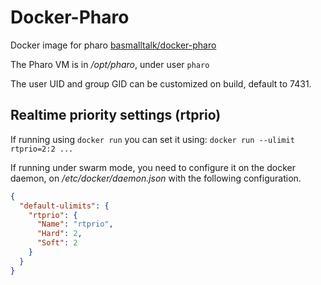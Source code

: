 # Docker-Pharo

Docker image for pharo [basmalltalk/docker-pharo](https://hub.docker.com/r/basmalltalk/docker-pharo/)

The Pharo VM is in _/opt/pharo_, under user `pharo`

The user UID and group GID can be customized on build, default to 7431.

## Realtime priority settings (rtprio)

If running using `docker run` you can set it using:
`docker run --ulimit rtprio=2:2 ...`

If running under swarm mode, you need to configure it on the docker daemon, on
_/etc/docker/daemon.json_ with the following configuration.

```json
{
  "default-ulimits": {
    "rtprio": {
      "Name": "rtprio",
      "Hard": 2,
      "Soft": 2
    }
  }
}
```
